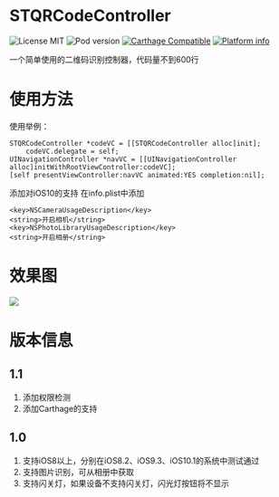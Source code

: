 # STQRCodeController

![License MIT](https://img.shields.io/github/license/mashape/apistatus.svg?maxAge=2592000)
![Pod version](https://img.shields.io/cocoapods/v/STQRCodeController.svg?style=flat)
[![Carthage Compatible](https://img.shields.io/badge/Carthage-compatible-4BC51D.svg?style=flat)](https://github.com/Carthage/Carthage)
[![Platform info](https://img.shields.io/cocoapods/p/STQRCodeController.svg?style=flat)](http://cocoadocs.org/docsets/STQRCodeController)

一个简单使用的二维码识别控制器，代码量不到600行

# 使用方法

使用举例：

	STQRCodeController *codeVC = [[STQRCodeController alloc]init];
		codeVC.delegate = self;
    UINavigationController *navVC = [[UINavigationController alloc]initWithRootViewController:codeVC];
    [self presentViewController:navVC animated:YES completion:nil];


添加对iOS10的支持
在info.plist中添加

	<key>NSCameraUsageDescription</key>
	<string>开启相机</string>
    <key>NSPhotoLibraryUsageDescription</key>
    <string>开启相册</string>
 
# 效果图
![](https://raw.githubusercontent.com/STShenZhaoliang/STImage/master/STQRCodeController/STQRCodeController.gif)

# 版本信息
## 1.1
1. 添加权限检测
2. 添加Carthage的支持
## 1.0
1. 支持iOS8以上，分别在iOS8.2、iOS9.3、iOS10.1的系统中测试通过
2. 支持图片识别，可从相册中获取
3. 支持闪关灯，如果设备不支持闪关灯，闪光灯按钮将不显示


